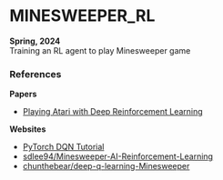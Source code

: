 # MINESWEEPER_RL
**Spring, 2024**  \
Training an RL agent to play Minesweeper game

### References

**Papers**
* [Playing Atari with Deep Reinforcement Learning](https://arxiv.org/abs/1312.5602)

**Websites**
* [PyTorch DQN Tutorial](https://tutorials.pytorch.kr/intermediate/reinforcement_q_learning.html)
* [sdlee94/Minesweeper-AI-Reinforcement-Learning](https://github.com/sdlee94/Minesweeper-AI-Reinforcement-Learning)
* [chunthebear/deep-q-learning-Minesweeper](https://github.com/chunthebear/deep-q-learning-Minesweeper)
